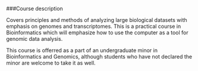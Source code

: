 ###Course description

Covers principles and methods of analyzing large biological datasets with emphasis on genomes and transcriptomes. This is a practical course in Bioinformatics which will emphasize how to use the computer as a tool for genomic data analysis.

This course is offerred as a part of an undergraduate minor in Bioinformatics and Genomics, although students who have not declared the minor are welcome to take it as well.


